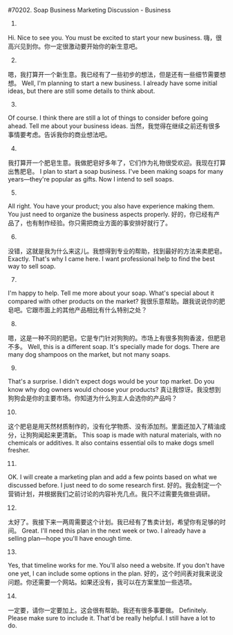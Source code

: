 #70202. Soap Business Marketing Discussion - Business

1.
Hi. Nice to see you. You must be excited to start your new business.
嗨，很高兴见到你。你一定很激动要开始你的新生意吧。

2.
嗯，我打算开一个新生意。我已经有了一些初步的想法，但是还有一些细节需要想想。
Well, I'm planning to start a new business. I already have some initial ideas, but there are still some details to think about.

3.
Of course. I think there are still a lot of things to consider before going ahead. Tell me about your business ideas.
当然，我觉得在继续之前还有很多事情要考虑。告诉我你的商业想法吧。

4.
我打算开一个肥皂生意。我做肥皂好多年了，它们作为礼物很受欢迎。我现在打算出售肥皂。
I plan to start a soap business. I've been making soaps for many years—they're popular as gifts. Now I intend to sell soaps.

5.
All right. You have your product; you also have experience making them. You just need to organize the business aspects properly.
好的，你已经有产品了，也有制作经验。你只需把商业方面的事安排好就行了。

6.
没错，这就是我为什么来这儿。我想得到专业的帮助，找到最好的方法来卖肥皂。
Exactly. That's why I came here. I want professional help to find the best way to sell soap.

7.
I'm happy to help. Tell me more about your soap. What's special about it compared with other products on the market?
我很乐意帮助。跟我说说你的肥皂吧。它跟市面上的其他产品相比有什么特别之处？

8.
嗯，这是一种不同的肥皂。它是专门针对狗狗的。市场上有很多狗狗香波，但肥皂不多。
Well, this is a different soap. It's specially made for dogs. There are many dog shampoos on the market, but not many soaps.

9.
That's a surprise. I didn't expect dogs would be your top market. Do you know why dog owners would choose your products?
真让我惊讶。我没想到狗狗会是你的主要市场。你知道为什么狗主人会选你的产品吗？

10.
这个肥皂是用天然材质制作的，没有化学物质、没有添加剂。里面还加入了精油成分，让狗狗闻起来更清新。
This soap is made with natural materials, with no chemicals or additives. It also contains essential oils to make dogs smell fresher.

11.
OK. I will create a marketing plan and add a few points based on what we discussed before. I just need to do some research first.
好的。我会制定一个营销计划，并根据我们之前讨论的内容补充几点。我只不过需要先做些调研。

12.
太好了。我接下来一两周需要这个计划。我已经有了售卖计划，希望你有足够的时间。
Great. I'll need this plan in the next week or two. I already have a selling plan—hope you'll have enough time.

13.
Yes, that timeline works for me. You'll also need a website. If you don't have one yet, I can include some options in the plan.
好的，这个时间表对我来说没问题。你还需要一个网站。如果还没有，我可以在方案里加一些选项。

14.
一定要，请你一定要加上。这会很有帮助。我还有很多事要做。
Definitely. Please make sure to include it. That'd be really helpful. I still have a lot to do.